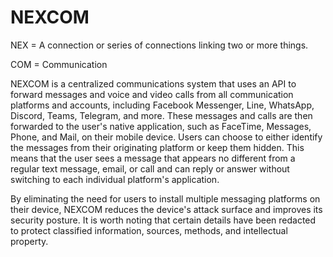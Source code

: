 # NEXCOM 

NEX = A connection or series of connections linking two or more things.

COM = Communication

NEXCOM is a centralized communications system that uses an API to forward messages and voice and video calls from all communication platforms and accounts, including Facebook Messenger, Line, WhatsApp, Discord, Teams, Telegram, and more. These messages and calls are then forwarded to the user's native application, such as FaceTime, Messages, Phone, and Mail, on their mobile device. Users can choose to either identify the messages from their originating platform or keep them hidden. This means that the user sees a message that appears no different from a regular text message, email, or call and can reply or answer without switching to each individual platform's application.

By eliminating the need for users to install multiple messaging platforms on their device, NEXCOM reduces the device's attack surface and improves its security posture. It is worth noting that certain details have been redacted to protect classified information, sources, methods, and intellectual property.
